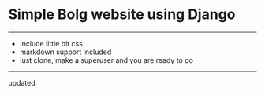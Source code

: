 # Simple Bolg website using Django

---

- Include little bit css
- markdown support included
- just clone, make a superuser and you are ready to go

---

updated